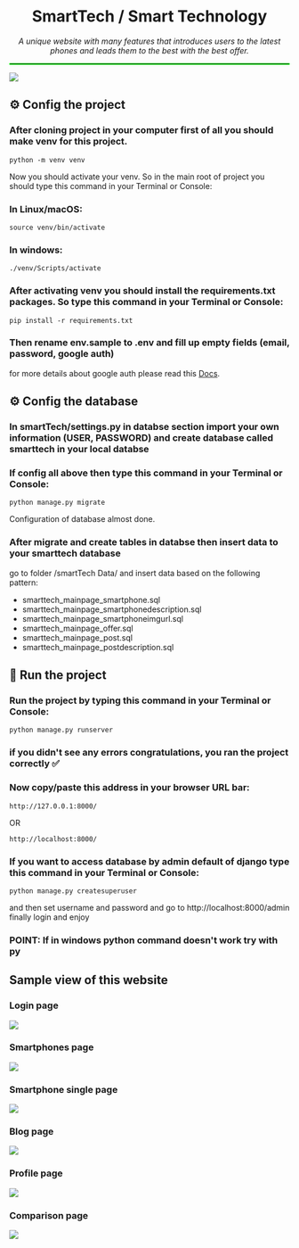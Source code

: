 <p align="center">
  
  <h1 align="center">SmartTech / Smart Technology</h1>
  
  <p align="center">
    <i style="margin-top: 10px; display: block;">
    A unique website with many features that introduces users to the latest phones and leads them to the best with the best offer.
    </i>
  </p>
  
  <hr style="border: 1px solid #00ff00ff;">
</p>

![](sample%20pic/hole.png)

## ⚙️ Config the project
### After cloning project in your computer first of all you should make venv for this project.
```
python -m venv venv
```
Now you should activate your venv.
So in the main root of project you should type this command in your Terminal or Console:
### In Linux/macOS:
```
source venv/bin/activate
```
### In windows:
```
./venv/Scripts/activate
```

### After activating venv you should install the <b>requirements.txt</b> packages. So type this command in your Terminal or Console:
```
pip install -r requirements.txt
```

### Then rename env.sample to .env and fill up empty fields (email, password, google auth)
for more details about google auth please read this [Docs](https://support.google.com/googleapi/answer/6158862?hl=en).

## ⚙️ Config the database
### In smartTech/settings.py in databse section import your own information (USER, PASSWORD) and create database called smarttech in your local databse

### If config all above then type this command in your Terminal or Console:
```
python manage.py migrate
```

Configuration of database almost done.

### After migrate and create tables in databse then insert data to your smarttech database 
go to folder /smartTech Data/ and insert data based on the following pattern:
<ul>
  <li>smarttech_mainpage_smartphone.sql</li>
  <li>smarttech_mainpage_smartphonedescription.sql</li>
  <li>smarttech_mainpage_smartphoneimgurl.sql</li>
  <li>smarttech_mainpage_offer.sql</li>
  <li>smarttech_mainpage_post.sql</li>
  <li>smarttech_mainpage_postdescription.sql</li>
</ul>

## 🏁 Run the project
### Run the project by typing this command in your Terminal or Console:
```
python manage.py runserver
```

### if you didn't see any errors congratulations, you ran the project correctly ✅
### Now copy/paste this address in your browser URL bar:
```
http://127.0.0.1:8000/
```
OR
```
http://localhost:8000/
```

### If you want to access database by admin default of django type this command in your Terminal or Console:
```
python manage.py createsuperuser
```
and then set username and password and go to http://localhost:8000/admin finally login and enjoy

### POINT: If in windows python command doesn't work try with py

## Sample view of this website
### Login page
![](sample%20pic/login.png)

### Smartphones page
![](sample%20pic/phones.png)

### Smartphone single page
![](sample%20pic/phone.png)

### Blog page
![](sample%20pic/blog.png)

### Profile page
![](sample%20pic/account.png)

### Comparison page
![](sample%20pic/comparison.png)
